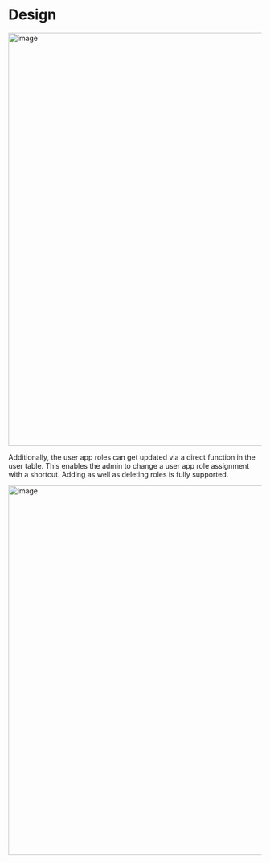 # Design

<img width="821" alt="image" src="https://user-images.githubusercontent.com/94133633/210906143-bf7eeea3-563c-4ac9-84a3-3ba6c3d1de7c.png">

Additionally, the user app roles can get updated via a direct function in the user table.
This enables the admin to change a user app role assignment with a shortcut. Adding as well as deleting roles is fully supported.

<img width="734" alt="image" src="https://user-images.githubusercontent.com/94133633/210906171-bfc90172-5c90-4551-b3b4-674ee03b9acf.png">
